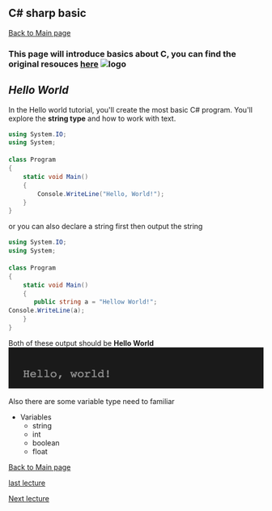 ## C# sharp basic 
[Back to Main page](https://github.com/Dokidok1/new1000)

### **This page will introduce basics about C, you can find the original resouces [here](https://docs.microsoft.com/en-us/dotnet/csharp/tutorials/intro-to-csharp/)** ![logo](https://i0.wp.com/www.respectability.org/wp-content/uploads/2017/10/Microsoft-logo.jpg?resize=768%2C576&ssl=1)






## *Hello World*

In the Hello world tutorial, you'll create the most basic C# program. You'll explore the **string type** and how to work with text.

```c#
using System.IO;
using System;

class Program
{
    static void Main()
    {
        Console.WriteLine("Hello, World!");
    }
}
```

or you can also declare a string first then output the string

```c#
using System.IO;
using System;

class Program
{
    static void Main()
    {
       public string a = "Hellow World!";
Console.WriteLine(a);
    }
}

```

Both of these output should be **Hello World**
![h](https://github.com/Dokidok1/new1000/blob/master/images/hellow.png)

Also there are some variable type need to familiar 
* Variables
    * string
    * int
    * boolean
    * float
    

   
[Back to Main page](https://github.com/Dokidok1/new1000)                             

[last lecture](https://github.com/Dokidok1/new1000/blob/master/md_files/me.md)

[Next lecture](https://github.com/Dokidok1/new1000/blob/master/md_files/c%23_class.md)
